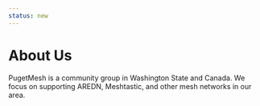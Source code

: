 ```yaml
---
status: new
---
```


# About Us

PugetMesh is a community group in Washington State and Canada. We focus on supporting AREDN, Meshtastic, and other mesh networks in our area. 
